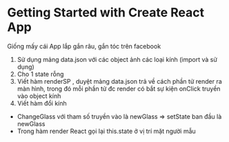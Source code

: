 # Getting Started with Create React App
Giống mấy cái App lắp gắn râu, gắn tóc trên facebook

1. Sử dụng mảng data.json với các object ảnh các loại kính (import và sử dụng) 
2. Cho 1 state rỗng
3. Viết hàm renderSP , duyệt mảng data.json trả về cách phần tử render ra màn hình, trong đó mỗi phần tử đc render có bắt sự kiện onClick truyền vào object kính
4. Viết hàm đổi kính
  - ChangeGlass với tham số truyền vào là newGlass => setState ban đầu là newGlass
  - Trong hàm render React gọi lại this.state ở vị trí mặt người mẫu
 

